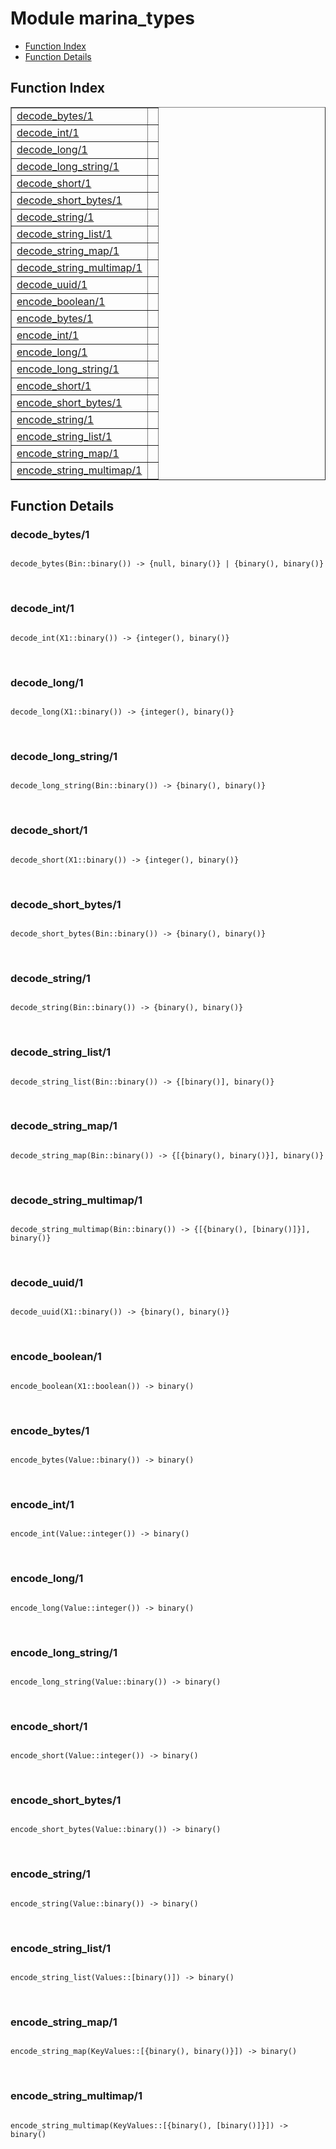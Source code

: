 

# Module marina_types #
* [Function Index](#index)
* [Function Details](#functions)

<a name="index"></a>

## Function Index ##


<table width="100%" border="1" cellspacing="0" cellpadding="2" summary="function index"><tr><td valign="top"><a href="#decode_bytes-1">decode_bytes/1</a></td><td></td></tr><tr><td valign="top"><a href="#decode_int-1">decode_int/1</a></td><td></td></tr><tr><td valign="top"><a href="#decode_long-1">decode_long/1</a></td><td></td></tr><tr><td valign="top"><a href="#decode_long_string-1">decode_long_string/1</a></td><td></td></tr><tr><td valign="top"><a href="#decode_short-1">decode_short/1</a></td><td></td></tr><tr><td valign="top"><a href="#decode_short_bytes-1">decode_short_bytes/1</a></td><td></td></tr><tr><td valign="top"><a href="#decode_string-1">decode_string/1</a></td><td></td></tr><tr><td valign="top"><a href="#decode_string_list-1">decode_string_list/1</a></td><td></td></tr><tr><td valign="top"><a href="#decode_string_map-1">decode_string_map/1</a></td><td></td></tr><tr><td valign="top"><a href="#decode_string_multimap-1">decode_string_multimap/1</a></td><td></td></tr><tr><td valign="top"><a href="#decode_uuid-1">decode_uuid/1</a></td><td></td></tr><tr><td valign="top"><a href="#encode_boolean-1">encode_boolean/1</a></td><td></td></tr><tr><td valign="top"><a href="#encode_bytes-1">encode_bytes/1</a></td><td></td></tr><tr><td valign="top"><a href="#encode_int-1">encode_int/1</a></td><td></td></tr><tr><td valign="top"><a href="#encode_long-1">encode_long/1</a></td><td></td></tr><tr><td valign="top"><a href="#encode_long_string-1">encode_long_string/1</a></td><td></td></tr><tr><td valign="top"><a href="#encode_short-1">encode_short/1</a></td><td></td></tr><tr><td valign="top"><a href="#encode_short_bytes-1">encode_short_bytes/1</a></td><td></td></tr><tr><td valign="top"><a href="#encode_string-1">encode_string/1</a></td><td></td></tr><tr><td valign="top"><a href="#encode_string_list-1">encode_string_list/1</a></td><td></td></tr><tr><td valign="top"><a href="#encode_string_map-1">encode_string_map/1</a></td><td></td></tr><tr><td valign="top"><a href="#encode_string_multimap-1">encode_string_multimap/1</a></td><td></td></tr></table>


<a name="functions"></a>

## Function Details ##

<a name="decode_bytes-1"></a>

### decode_bytes/1 ###

<pre><code>
decode_bytes(Bin::binary()) -&gt; {null, binary()} | {binary(), binary()}
</code></pre>
<br />

<a name="decode_int-1"></a>

### decode_int/1 ###

<pre><code>
decode_int(X1::binary()) -&gt; {integer(), binary()}
</code></pre>
<br />

<a name="decode_long-1"></a>

### decode_long/1 ###

<pre><code>
decode_long(X1::binary()) -&gt; {integer(), binary()}
</code></pre>
<br />

<a name="decode_long_string-1"></a>

### decode_long_string/1 ###

<pre><code>
decode_long_string(Bin::binary()) -&gt; {binary(), binary()}
</code></pre>
<br />

<a name="decode_short-1"></a>

### decode_short/1 ###

<pre><code>
decode_short(X1::binary()) -&gt; {integer(), binary()}
</code></pre>
<br />

<a name="decode_short_bytes-1"></a>

### decode_short_bytes/1 ###

<pre><code>
decode_short_bytes(Bin::binary()) -&gt; {binary(), binary()}
</code></pre>
<br />

<a name="decode_string-1"></a>

### decode_string/1 ###

<pre><code>
decode_string(Bin::binary()) -&gt; {binary(), binary()}
</code></pre>
<br />

<a name="decode_string_list-1"></a>

### decode_string_list/1 ###

<pre><code>
decode_string_list(Bin::binary()) -&gt; {[binary()], binary()}
</code></pre>
<br />

<a name="decode_string_map-1"></a>

### decode_string_map/1 ###

<pre><code>
decode_string_map(Bin::binary()) -&gt; {[{binary(), binary()}], binary()}
</code></pre>
<br />

<a name="decode_string_multimap-1"></a>

### decode_string_multimap/1 ###

<pre><code>
decode_string_multimap(Bin::binary()) -&gt; {[{binary(), [binary()]}], binary()}
</code></pre>
<br />

<a name="decode_uuid-1"></a>

### decode_uuid/1 ###

<pre><code>
decode_uuid(X1::binary()) -&gt; {binary(), binary()}
</code></pre>
<br />

<a name="encode_boolean-1"></a>

### encode_boolean/1 ###

<pre><code>
encode_boolean(X1::boolean()) -&gt; binary()
</code></pre>
<br />

<a name="encode_bytes-1"></a>

### encode_bytes/1 ###

<pre><code>
encode_bytes(Value::binary()) -&gt; binary()
</code></pre>
<br />

<a name="encode_int-1"></a>

### encode_int/1 ###

<pre><code>
encode_int(Value::integer()) -&gt; binary()
</code></pre>
<br />

<a name="encode_long-1"></a>

### encode_long/1 ###

<pre><code>
encode_long(Value::integer()) -&gt; binary()
</code></pre>
<br />

<a name="encode_long_string-1"></a>

### encode_long_string/1 ###

<pre><code>
encode_long_string(Value::binary()) -&gt; binary()
</code></pre>
<br />

<a name="encode_short-1"></a>

### encode_short/1 ###

<pre><code>
encode_short(Value::integer()) -&gt; binary()
</code></pre>
<br />

<a name="encode_short_bytes-1"></a>

### encode_short_bytes/1 ###

<pre><code>
encode_short_bytes(Value::binary()) -&gt; binary()
</code></pre>
<br />

<a name="encode_string-1"></a>

### encode_string/1 ###

<pre><code>
encode_string(Value::binary()) -&gt; binary()
</code></pre>
<br />

<a name="encode_string_list-1"></a>

### encode_string_list/1 ###

<pre><code>
encode_string_list(Values::[binary()]) -&gt; binary()
</code></pre>
<br />

<a name="encode_string_map-1"></a>

### encode_string_map/1 ###

<pre><code>
encode_string_map(KeyValues::[{binary(), binary()}]) -&gt; binary()
</code></pre>
<br />

<a name="encode_string_multimap-1"></a>

### encode_string_multimap/1 ###

<pre><code>
encode_string_multimap(KeyValues::[{binary(), [binary()]}]) -&gt; binary()
</code></pre>
<br />


